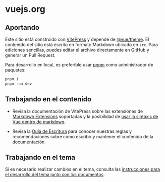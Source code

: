 # vuejs.org

## Aportando

Este sitio está construido con [VitePress](https://github.com/vuejs/vitepress) y depende de [@vue/theme](https://github.com/vuejs/vue-theme). El contenido del sitio está escrito en formato Markdown ubicado en `src`. Para ediciones sencillas, puedes editar el archivo directamente en GitHub y generar un Pull Request.

Para desarrollo en local, es preferible usar [pnpm](https://pnpm.io/) como administrador de paquetes:

```bash
pnpm i
pnpm run dev
```

## Trabajando en el contenido

- Revisa la documentación de VitePress sobre las extensiones de [Markdown Extensions](https://vitepress.vuejs.org/guide/markdown.html) soportadas y la posibilidad de [usar la sintaxis de Vue dentro de markdown](https://vitepress.vuejs.org/guide/using-vue.html).

- Revisa la [Guía de Escritura](https://github.com/vuejs/docs/blob/main/.github/contributing/writing-guide.md) para conocer nuestras reglas y recomendaciones sobre cómo escribir y mantener el contenido de la documentación.

## Trabajando en el tema

Si es necesario realizar cambios en el tema, consulta las [instrucciones para el desarrollo del tema junto con los documentos](https://github.com/vuejs/vue-theme#developing-with-real-content).
